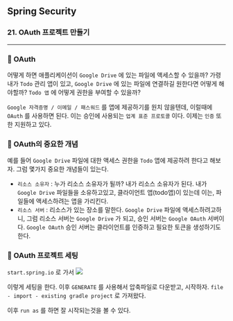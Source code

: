 ## Spring Security

### 21. OAuth 프로젝트 만들기

---

### 📌 OAuth

어떻게 하면 애플리케이션이 `Google Drive` 에 있는 파일에 액세스할 수 있을까?
가령 내가 `Todo` 관리 앱이 있고, `Google Drive` 에 있는 파일에 연결하길 원한다면 어떻게 해야할까? `Todo 앱` 에 어떻게 권한을 부여할 수 있을까?

`Google 자격증명 / 이메일 / 패스워드` 를 앱에 제공하기를 원치 않을텐데, 이럴때에 `OAuth` 를 사용하면 된다. 이는 승인에 사용되는 `업계 표준 프로토콜` 이다. 이제는 `인증` 또한 지원하고 있다.

### 📌 OAuth의 중요한 개념

예를 들어 `Google Drive` 파일에 대한 액세스 권한을 `Todo` 앱에 제공하려 한다고 해보자.
그럼 몇가지 중요한 개념들이 있는다.

- `리소스 소유자` : 누가 리소스 소유자가 될까? 내가 리소스 소유자가 된다. 내가 `Google Drive` 파일들을 소유하고있고, 클라이언트 앱(todo앱)이 있는데 이는, 파일들에 액세스하려는 앱을 가리킨다.
- `리소스 서버` : 리소스가 있는 장소를 말한다.
  `Google Drive` 파일에 액세스하려고하니, 그럼 리소스 서버는 `Google Drive` 가 되고, 승인 서버는 `Google OAuth` 서버이다.
  `Google OAuth` 승인 서버는 클라이언트를 인증하고 필요한 토큰을 생성하기도 한다.

### 📌 OAuth 프로젝트 세팅

`start.spring.io` 로 가서
![](https://velog.velcdn.com/images/bibiboy/post/513e5fe8-4da9-40b1-b831-0ef8837bae8d/image.png)

이렇게 세팅을 한다. 이후 `GENERATE` 를 사용해서 압축파일로 다운받고, 시작하자.
`file - import - existing gradle project` 로 가져왔다.

이후 `run as` 를 하면 잘 시작되는것을 볼 수 있다.
